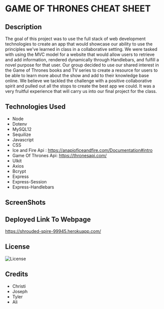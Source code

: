 # GAME OF THRONES CHEAT SHEET

## Description
The goal of this project was to use the full stack of web development technologies to create an app that would showcase our ability to use the principles we've learned in class in a collaborative setting. We were tasked with using the MVC model for a website that would allow users to retrieve and add information, rendered dynamically through Handlebars, and fulfill a novel purpose for that user. Our group decided to use our shared interest in the Game of Thrones books and TV series to create a resource for users to be able to learn more about the show and add to their knowledge base online. We believe we tackled the challenge with a positive collaborative spirit and pulled out all the stops to create the best app we could. It was a very fruitful experience that will carry us into our final project for the class.

## Technologies Used
* Node
* Dotenv
* MySQL12
* Sequilize
* Javascript
* CSS
* Ice and Fire Api : https://anapioficeandfire.com/Documentation#intro 
* Game Of Thrones Api: https://thronesapi.com/
* UIkit
* Axios
* Bcrypt
* Express
* Express-Session
* Express-Handlebars

## ScreenShots

## Deployed Link To Webpage
https://shrouded-spire-99945.herokuapp.com/ 

## License
![License](https://img.shields.io/badge/License-ISC-red)

## Credits
* Christi
* Joseph
* Tyler 
* Ali


